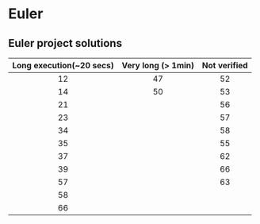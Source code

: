 # Euler

## Euler project solutions

| Long execution(~20 secs) | Very long (> 1min) | Not verified |
| :---------------------:  |:------------------:|:------------:|
| 12                       | 47                 | 52           |
| 14                       | 50                 | 53           |
| 21                       |                    | 56           |
| 23                       |                    | 57           |
| 34                       |                    | 58           |
| 35                       |                    | 55           |
| 37                       |                    | 62           |
| 39                       |                    | 66           |
| 57                       |                    | 63           |
| 58                       |                    |              |
| 66                       |                    |              |
